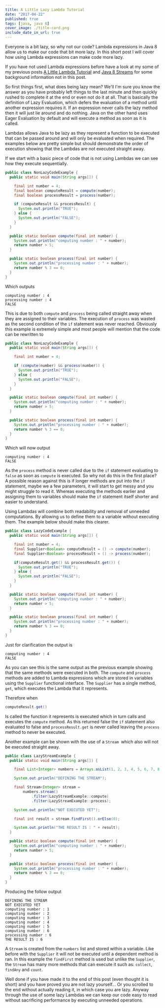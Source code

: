 ```yaml
---
title: A Little Lazy Lambda Tutorial
date: "2017-04-22"
published: true
tags: [java, java 8]
cover_image: ./title-card.png
include_date_in_url: true
---
```


Everyone is a bit lazy, so why not our code? Lambda expressions in Java 8 allow us to make our code that bit more lazy. In this short post I will cover how using Lambda expressions can make code more lazy.

If you have not used Lambda expressions before have a look at my some of my previous posts [A Little Lambda Tutorial](http://lankydanblog.com/2017/01/14/a-little-lambda-tutorial/) and [Java 8 Streams](http://lankydanblog.com/2017/01/22/java-8-streams/) for some background information not in this post.

So first things first, what does being lazy mean? We'll I'm sure you know the answer as you have probably left things to the last minute and then quickly rushed to complete it at the end or even not do it at all. That is basically the definition of Lazy Evaluation, which defers the evaluation of a method until another expression requires it. If an expression never calls the lazy method then it will just lie around and do nothing. Java on the other hand uses Eager Evaluation by default and will execute a method as soon as it is called.

Lambdas allows Java to be lazy as they represent a function to be executed that can be passed around and will only be evaluated when required. The examples below are pretty simple but should demonstrate the order of execution showing that the Lambdas are not executed straight away.

If we start with a basic piece of code that is not using Lambdas we can see how they execute sequentially.

```java
public class NonLazyCodeExample {
  public static void main(String args[]) {

    final int number = 4;
    final boolean computeResult = compute(number);
    final boolean processResult = process(number);

    if (computeResult && processResult) {
      System.out.println("TRUE");
    } else {
      System.out.println("FALSE");
    }
  }

  public static boolean compute(final int number) {
    System.out.println("computing number : " + number);
    return number > 5;
  }

  public static boolean process(final int number) {
    System.out.println("processing number : " + number);
    return number % 3 == 0;
  }
}
```

Which outputs

```
computing number : 4
processing number : 4
FALSE
```

This is due to both `compute` and `process` being called straight away when they are assigned to their variables. The execution of `process` was wasted as the second condition of the `if` statement was never reached. Obviously this example is extremely simple and most people will mention that the code can be rewritten to

```java
public class NonLazyCodeExample {
  public static void main(String args[]) {

    final int number = 4;

    if (compute(number) && process(number)) {
      System.out.println("TRUE");
    } else {
      System.out.println("FALSE");
    }
  }

  public static boolean compute(final int number) {
    System.out.println("computing number : " + number);
    return number > 5;
  }

  public static boolean process(final int number) {
    System.out.println("processing number : " + number);
    return number % 3 == 0;
  }
}
```

Which will now output

```
computing number : 4
FALSE
```

As the `process` method is never called due to the `if` statement evaluating to `false` as soon as `compute` is executed. So why not do this in the first place? A possible reason against this is if longer methods are put into the `if` statement, maybe we a few parameters, it will start to get messy and you might struggle to read it. Whereas executing the methods earlier and assigning them to variables should make the `if` statement itself shorter and easier to understand.

Using Lambdas will combine both readability and removal of unneeded computations. By allowing us to define them to a variable without executing them. The example below should make this clearer.

```java
public class LazyCodeExample {
  public static void main(String args[]) {

    final int number = 4;
    final Supplier<Boolean> computeResult = () -> compute(number);
    final Supplier<Boolean> processResult = () -> process(number);

    if(computeResult.get() && processResult.get()) {
      System.out.println("TRUE");
    } else {
      System.out.println("FALSE");
    }
  }

  public static boolean compute(final int number) {
    System.out.println("computing number : " + number);
    return number > 5;
  }

  public static boolean process(final int number) {
    System.out.println("processing number : " + number);
    return number % 3 == 0;
  }
}
```

Just for clarification the output is

```
computing number : 4
FALSE
```

As you can see this is the same output as the previous example showing that the same methods were executed in both. The `compute` and `process` methods are added to Lambda expressions which are stored in variables using the `Supplier` functional interface. The `Supplier` has a single method, `get`, which executes the Lambda that it represents.

Therefore when

```java
computeResult.get()
```

Is called the function it represents is executed which in turn calls and executes the `compute` method. As this returned false the `if` statement also evaluated to false and `processResult.get` is never called leaving the `process` method to never be executed.

Another example can be shown with the use of a `Stream `which also will not be executed straight away.

```java
public class LazyStreamExample {
  public static void main(String args[]) {

    final List<Integer> numbers = Arrays.asList(1, 2, 3, 4, 5, 6, 7, 8, 9);

    System.out.println("DEFINING THE STREAM");

    final Stream<Integer> stream =
        numbers.stream()
            .filter(LazyStreamExample::compute)
            .filter(LazyStreamExample::process);

    System.out.println("NOT EXECUTED YET");

    final int result = stream.findFirst().orElse(0);

    System.out.println("THE RESULT IS : " + result);
  }

  public static boolean compute(final int number) {
    System.out.println("computing number : " + number);
    return number > 5;
  }

  public static boolean process(final int number) {
    System.out.println("processing number : " + number);
    return number % 3 == 0;
  }
}
```

Producing the follow output

```
DEFINING THE STREAM
NOT EXECUTED YET
computing number : 1
computing number : 2
computing number : 3
computing number : 4
computing number : 5
computing number : 6
processing number : 6
THE RESULT IS : 6
```

A `Stream` is created from the `numbers` list and stored within a variable. Like before with the `Supplier` it will not be executed until a dependent method is ran. In this example the `findFirst` method is used but unlike the `Supplier`, the `Stream` has many more methods that can execute it such as: `collect`, `findAny` and `count`.

Well done if you have made it to the end of this post (even thought it is short) and you have proved you are not lazy yourself... Or you scrolled to the end without actually reading it, in which case you are lazy. Anyway through the use of some lazy Lambdas we can keep our code easy to read without sacrificing performance by executing unneeded operations.